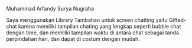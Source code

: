 Muhammad Arfandy Surya Nugraha

Saya menggunakan Library Tambahan untuk screen chatting yaitu Gifted-chat karena memiliki tampilan chating yang lengkap seperti bubble chat dengan time, dan memiliki tampilan waktu di antara chat sebagai tanda perpindahan hari, dan dapat di costum dengan mudah.
